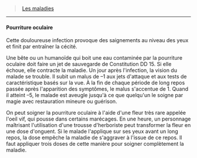 ﻿---
!GenericItem
Name: Pourriture oculaire
Id: diseases_hd.md#pourriture-oculaire
ParentLink: diseases_hd.md#les-maladies
ParentName: Les maladies
NameLevel: 4
Attributes: {}
---
> [Les maladies](hd_diseases.md)

---

#### Pourriture oculaire

Cette douloureuse infection provoque des saignements au niveau des yeux et finit par entraîner la cécité.

Une bête ou un humanoïde qui boit une eau contaminée par la pourriture oculaire doit faire un jet de sauvegarde de Constitution DD 15. Si elle échoue, elle contracte la maladie. Un jour après l'infection, la vision du malade se trouble. Il subit un malus de –1 aux jets d'attaque et aux tests de caractéristique basés sur la vue. À la fin de chaque période de long repos passée après l'apparition des symptômes, le malus s'accentue de 1. Quand il atteint –5, le malade est aveugle jusqu'à ce que quelqu'un le soigne par magie avec restauration mineure ou guérison.

On peut soigner la pourriture oculaire à l'aide d'une fleur très rare appelée l'oeil vif, qui pousse dans certains marécages. En une heure, un personnage maîtrisant l'utilisation d'une trousse d'herboriste peut transformer la fleur en une dose d'onguent. Si le malade l'applique sur ses yeux avant un long repos, la dose empêche la maladie de s'aggraver à l'issue de ce repos. Il faut appliquer trois doses de cette manière pour soigner complètement la maladie.

